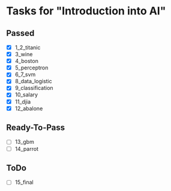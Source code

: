 # Tasks for "Introduction into AI"

## Passed
- [x] 1_2_titanic
- [x] 3_wine
- [x] 4_boston
- [x] 5_perceptron
- [x] 6_7_svm
- [x] 8_data_logistic
- [x] 9_classification
- [x] 10_salary
- [x] 11_djia
- [x] 12_abalone

## Ready-To-Pass
- [ ] 13_gbm
- [ ] 14_parrot

## ToDo
- [ ] 15_final